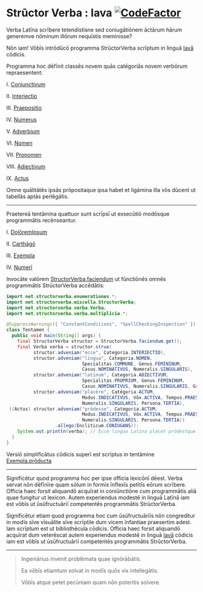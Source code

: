 # Strūctor Verba : Iava  [![CodeFactor](https://codefactor.io/repository/github/hunter-richardson/structorverba_iava/badge)](https://www.codefactor.io/repository/github/hunter-richardson/structorverba_iava)

Verba Latīna scrībere tetendistisne sed coniugātiōnem āctārum hārum generemve nōminum illōrum nequīstis meminisse?

Nōn iam! Vōbīs intrōdūcō programma StrūctorVerba scrīptum in linguā [Iavā](https://docs.oracle.com/javase/10/docs/api/overview-summary.html) cōdicis.

Programma hoc dēfīnit classēs novem quās catēgoriās novem verbōrum repraesentent:

I. [Coniunctivum](officia/src/main/java/com/structorverba/officia/verba/VerbumSimplex.java#L56)

II. [Interiectio](officia/src/main/java/com/structorverba/officia/verba/VerbumSimplex.java#L97)

III. [Praepositio](officia/src/main/java/com/structorverba/officia/verba/VerbumSimplex.java#L135)

IV. [Numerus](officia/src/main/java/com/structorverba/officia/verba/VerbumSimplex.java#L182)

V. [Adverbium](officia/src/main/java/com/structorverba/officia/verba/multiplicia/Adverbium.java)

VI. [Nomen](officia/src/main/java/com/structorverba/officia/verba/multiplicia/Nomen.java)

VII. [Pronomen](officia/src/main/java/com/structorverba/officia/verba/multiplicia/Pronomen.java)

VIII. [Adiectivum](officia/src/main/java/com/structorverba/officia/verba/multiplicia/Adiectivum.java)

IX. [Actus](officia/src/main/java/com/structorverba/officia/verba/multiplicia/Actus.java)

Omne quālitātēs ipsās prōpositaque ipsa habet et ligāmina illa vōs dūcent ut tabellās aptās perlēgātis.

___

Praetereā tentāmina quattuor sunt scrīpsī ut exsecūtiō modōsque programmātis recēnseantur.

I. [DolōremIpsum](officium/src/test/net/strūctorverba/tentāmina/DolōremIpsum.java)

II. [Carthāgō](officium/src/test/net/strūctorverba/tentāmina/Carthāgō.java)

III. [Exempla](officium/src/test/net/strūctorverba/tentāmina/Exempla.java)

IV. [Numerī](officium/src/test/net/strūctorverba/tentāmina/Numerī.java)

Invocāte valōrem [StructorVerba.faciendum](officia/src/main/java/com/structorverba/officia/miscella/StructorVerba.java#L32) ut fūnctiōnēs omnēs programmātis StrūctorVerba accēdātis:

```java
import net.structorverba.enumerationes.*;
import net.structorverba.miscella.StructorVerba;
import net.structorverba.verba.Verba;
import net.structorverba.verba.multiplicia.*;

@SuppressWarnings({ "ConstantConditions", "SpellCheckingInspection" })
class Tentamen {
  public void main(String[] args) {
    final StructorVerba structor = StructorVerba.faciendum.get();
    final Verba verba = structor.strue(
          structor.adveniam("ecce", Categoria.INTERIECTIO),
          structor.adveniam("lingua", Categoria.NOMEN,
                            Specialitas.COMMUNE, Genus.FEMININUM,
                            Casus.NOMINATIVUS, Numeralis.SINGULARIS),
          structor.adveniam("latīnum", Categoria.ADIECTIVUM,
                            Specialitas.PROPRIUM, Genus.FEMININUM,
                            Casus.NOMINATIVUS, Numeralis.SINGULARIS, Gradus.POSITIVUS),
          structor.adveniam("placēre", Catēgoria.ACTUM,
                            Modus.INDICATIVUS, Vōx.ACTIVA, Tempus.PRAESENS,
                            Numeralis.SINGULARIS, Persona.TERTIA),
 ((Actus) structor.adveniam("prōdesse", Categoria.ACTUM,
                            Modus.INDICATIVUS, Vōx.ACTIVA, Tempus.PRAESENS,
                            Numeralis.SINGULARIS, Persona.TERTIA))
                  .allego(Encliticum.CONIUGANS));
    System.out.println(verba); // Ecce lingua Latīna placet prōdestque
  }
}
```

Versiō simplificātus cōdicis superī est scrīptus in tentāmine [Exempla.prōducta](officia/src/test/java/com/structorverba/officia/Exempla.java#L28)

___

Significētur quod programma hoc per ipse officia lexicōnī dēest. Verba servat nōn dēfīnīre quam sōlum in formīs īnflexīs petītīs eōrum scrībere. Officia haec forsit aliquandō acquīrat in coniūnctiōne cum programmātis aliā quae fungitur ut lexicon. Autem experiendus modestē in linguā Latīnā iam est vōbīs ut ūsūfructuāriī competentēs programmātis StrūctorVerba.

Significētur etiam quod programma hoc cum ūsūfructuāriīs nōn congreditur in modīs sīve vīsuālite sīve scrīptile dum vicem īnfantiae praesertim adest. Iam scrīptum est ut bibliothēcula cōdicis. Officia haec forsit aliquandō acquīrat dum veterēscat autem experiendus modestē in linguā [Iavā](https://docs.oracle.com/javase/10/docs/api/overview-summary.html) cōdicis iam est vōbīs ut ūsūfructuāriī competentēs programmātis StrūctorVerba.

___

> Ingeniārius invenit problēmata quae ignōrābātis.
> 
> Ea vōbīs etiamtum solvat in modīs quōs vix intellegātis.
> 
> Vōbīs atque petet pecūniam quam nōn poteritis solvere.
